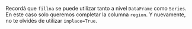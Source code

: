 Recordá que `fillna` se puede utilizar tanto a nivel `DataFrame` como `Series`. En este caso solo queremos completar la columna `region`. Y nuevamente, no te olvidés de utilizar `inplace=True`.